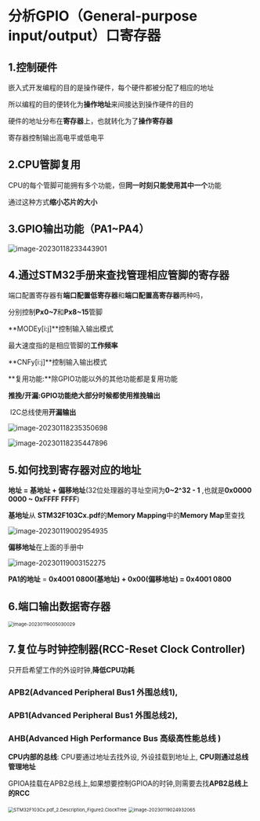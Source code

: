 # 分析GPIO（General-purpose input/output）口寄存器

## 1.控制硬件

嵌入式开发编程的目的是操作硬件，每个硬件都被分配了相应的地址

所以编程的目的便转化为**操作地址**来间接达到操作硬件的目的

硬件的地址分布在**寄存器**上，也就转化为了**操作寄存器**

寄存器控制输出高电平或低电平

## 2.CPU管脚复用

CPU的每个管脚可能拥有多个功能，但**同一时刻只能使用其中一个**功能

通过这种方式**缩小芯片的大小**

## 3.GPIO输出功能（PA1~PA4）

 ![image-20230118233443901](D:\develop\git_repo\GitHub_cy\STM_Learning\assets\image-20230118233443901.png)

## 4.通过**STM32手册**来**查找**管理相应管脚的**寄存器**

端口配置寄存器有**端口配置低寄存器**和**端口配置高寄存器**两种吗，

分别控制**Px0~7**和**Px8~15**管脚

**MODEy[i:j]**控制输入输出模式

最大速度指的是相应管脚的**工作频率**

**CNFy[i:j]**控制输入输出模式

**复用功能:**除GPIO功能以外的其他功能都是复用功能

**推挽/开漏:**GPIO功能绝大部分时候都使用**推挽输出**

​					I2C总线使用**开漏输出**

 <img src="D:\develop\git_repo\GitHub_cy\STM_Learning\assets\image-20230118235350698.png" alt="image-20230118235350698"  />

 ![image-20230118235447896](D:\develop\git_repo\GitHub_cy\STM_Learning\assets\image-20230118235447896.png)

## 5.如何找到寄存器对应的地址

**地址 = 基地址 + 偏移地址**(32位处理器的寻址空间为**0~2^32 - 1** ,也就是**0x0000 0000 ~ 0xFFFF FFFF**)

**基地址**从 **STM32F103Cx.pdf**的**Memory Mapping**中的**Memory Map**里查找

 ![image-20230119002954935](D:\develop\git_repo\GitHub_cy\STM_Learning\assets\image-20230119002954935.png)

**偏移地址**在上面的手册中

 ![image-20230119003152275](D:\develop\git_repo\GitHub_cy\STM_Learning\assets\image-20230119003152275.png)

**PA1的地址** = **0x4001 0800(基地址) + 0x00(偏移地址) = 0x4001 0800**

## 6.端口输出数据寄存器

 <img src="D:\develop\git_repo\GitHub_cy\STM_Learning\assets\image-20230119005030029.png" alt="image-20230119005030029" style="zoom:67%;" />

## 7.复位与时钟控制器(RCC-Reset Clock Controller)

只开启希望工作的外设时钟,**降低CPU功耗**

### APB2(Advanced Peripheral Bus1 外围总线1), 

### APB1(Advanced Peripheral Bus1 外围总线2), 

### AHB(Advanced High Performance Bus 高级高性能总线 )

**CPU内部的总线**: CPU要通过地址去找外设, 外设挂载到地址上, **CPU则通过总线管理地址**

GPIOA挂载在APB2总线上,如果想要控制GPIOA的时钟,则需要去找**APB2总线上的RCC**

 <img src="D:\develop\git_repo\GitHub_cy\STM_Learning\assets\image-20230119023356454.png" alt="STM32F103Cx.pdf_2.Description_Figure2.ClockTree" style="zoom:67%;" />

 <img src="D:\develop\git_repo\GitHub_cy\STM_Learning\assets\image-20230119024932065.png" alt="image-20230119024932065" style="zoom:67%;" />